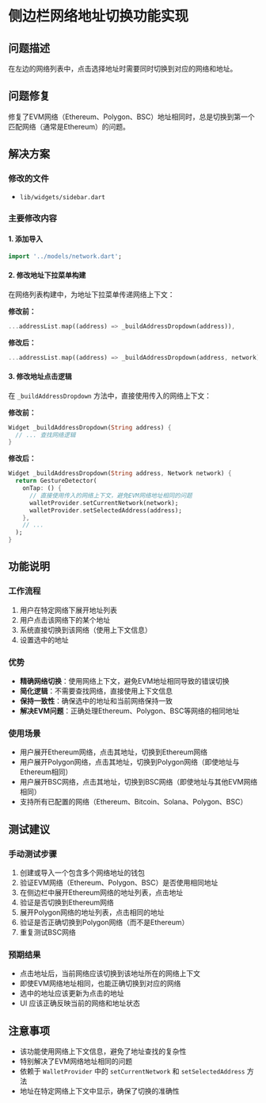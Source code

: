 # 侧边栏网络地址切换功能实现

## 问题描述
在左边的网络列表中，点击选择地址时需要同时切换到对应的网络和地址。

## 问题修复
修复了EVM网络（Ethereum、Polygon、BSC）地址相同时，总是切换到第一个匹配网络（通常是Ethereum）的问题。

## 解决方案

### 修改的文件
- `lib/widgets/sidebar.dart`

### 主要修改内容

#### 1. 添加导入
```dart
import '../models/network.dart';
```

#### 2. 修改地址下拉菜单构建
在网络列表构建中，为地址下拉菜单传递网络上下文：

**修改前：**
```dart
...addressList.map((address) => _buildAddressDropdown(address)),
```

**修改后：**
```dart
...addressList.map((address) => _buildAddressDropdown(address, network)),
```

#### 3. 修改地址点击逻辑
在 `_buildAddressDropdown` 方法中，直接使用传入的网络上下文：

**修改前：**
```dart
Widget _buildAddressDropdown(String address) {
  // ... 查找网络逻辑
}
```

**修改后：**
```dart
Widget _buildAddressDropdown(String address, Network network) {
  return GestureDetector(
    onTap: () {
      // 直接使用传入的网络上下文，避免EVM网络地址相同的问题
      walletProvider.setCurrentNetwork(network);
      walletProvider.setSelectedAddress(address);
    },
    // ...
  );
}
```

## 功能说明

### 工作流程
1. 用户在特定网络下展开地址列表
2. 用户点击该网络下的某个地址
3. 系统直接切换到该网络（使用上下文信息）
4. 设置选中的地址

### 优势
- **精确网络切换**：使用网络上下文，避免EVM地址相同导致的错误切换
- **简化逻辑**：不需要查找网络，直接使用上下文信息
- **保持一致性**：确保选中的地址和当前网络保持一致
- **解决EVM问题**：正确处理Ethereum、Polygon、BSC等网络的相同地址

### 使用场景
- 用户展开Ethereum网络，点击其地址，切换到Ethereum网络
- 用户展开Polygon网络，点击其地址，切换到Polygon网络（即使地址与Ethereum相同）
- 用户展开BSC网络，点击其地址，切换到BSC网络（即使地址与其他EVM网络相同）
- 支持所有已配置的网络（Ethereum、Bitcoin、Solana、Polygon、BSC）

## 测试建议

### 手动测试步骤
1. 创建或导入一个包含多个网络地址的钱包
2. 验证EVM网络（Ethereum、Polygon、BSC）是否使用相同地址
3. 在侧边栏中展开Ethereum网络的地址列表，点击地址
4. 验证是否切换到Ethereum网络
5. 展开Polygon网络的地址列表，点击相同的地址
6. 验证是否正确切换到Polygon网络（而不是Ethereum）
7. 重复测试BSC网络

### 预期结果
- 点击地址后，当前网络应该切换到该地址所在的网络上下文
- 即使EVM网络地址相同，也能正确切换到对应的网络
- 选中的地址应该更新为点击的地址
- UI 应该正确反映当前的网络和地址状态

## 注意事项
- 该功能使用网络上下文信息，避免了地址查找的复杂性
- 特别解决了EVM网络地址相同的问题
- 依赖于 `WalletProvider` 中的 `setCurrentNetwork` 和 `setSelectedAddress` 方法
- 地址在特定网络上下文中显示，确保了切换的准确性